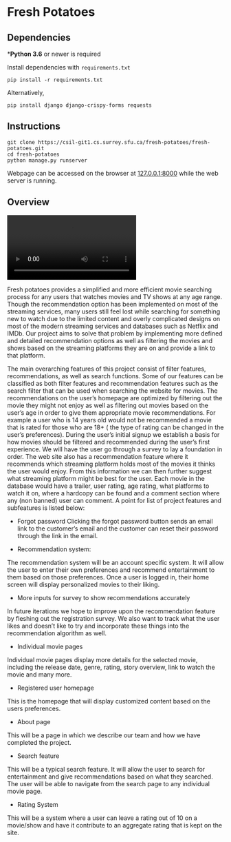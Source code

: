 # Fresh Potatoes

## Dependencies

***Python 3.6** or newer is required

Install dependencies with `requirements.txt`

```
pip install -r requirements.txt
```

Alternatively,

```
pip install django django-crispy-forms requests
```

## Instructions

```
git clone https://csil-git1.cs.surrey.sfu.ca/fresh-potatoes/fresh-potatoes.git
cd fresh-potatoes
python manage.py runserver
```

Webpage can be accessed on the browser at [127.0.0.1:8000](127.0.0.1:8000/) while the web server is running.

## Overview

![Demonstration Video](src/demo.mp4)

Fresh potatoes provides a simplified and more efficient movie searching process for any users that watches movies and TV shows at any age range. Though the recommendation option has been implemented on most of the streaming services, many users still feel lost while searching for something new to watch due to the limited content and overly complicated designs on most of the modern streaming services and databases such as Netflix and IMDb. Our project aims to solve that problem by implementing more defined and detailed recommendation options as well as filtering the movies and shows based on the streaming platforms they are on and provide a link to that platform. 

The main overarching features of this project consist of filter features, recommendations, as well as search functions. Some of our features can be classified as both filter features and recommendation features such as the search filter that can be used when searching the website for movies. 
The recommendations on the user’s homepage are optimized by filtering out the movie they might not enjoy as well as filtering out movies based on the user’s age in order to give them appropriate movie recommendations. For example a user who is 14 years old would not be recommended a movie that is rated for those who are 18+ ( the type of rating can be changed in the user’s preferences).
During the user’s initial signup we establish a basis for how movies should be filtered and recommended during the user’s first experience. We will have the user go through a survey to lay a foundation in order. The web site also has a recommendation feature where it recommends which streaming platform holds most of the movies it thinks the user would enjoy. From this information we can then further suggest what streaming platform might be best for the user. Each movie in the database would have a trailer, user rating, age rating, what platforms to watch it on, where a hardcopy can be found and a comment section where any (non banned) user can comment. A point for list of project features and subfeatures is listed below:


- Forgot password
Clicking the forgot password button sends an email link to the customer’s email and the customer can reset their password through the link in the email.


- Recommendation system:

The recommendation system will be an account specific system. It will allow the user to enter their own preferences and recommend entertainment to them based on those preferences. Once a user is logged in, their home screen will display personalized movies to their liking.

- More inputs for survey to show recommendations accurately

In future iterations we hope to improve upon the recommendation feature by fleshing out the registration survey. We also want to track what the user likes and doesn’t like to try and incorporate these things into the recommendation algorithm as well.

- Individual movie pages

Individual movie pages display more details for the selected movie, including the release date, genre, rating, story overview, link to watch the movie and many more. 

- Registered user homepage

This is the homepage that will display customized content based on the users preferences.

- About page

This will be a page in which we describe our team and how we have completed the project.

- Search feature

This will be a typical search feature. It will allow the user to search for entertainment and give recommendations based on what they searched. The user will be able to navigate from the search page to any individual movie page.

- Rating System

This will be a system where a user can leave a rating out of 10 on a movie/show and have it contribute to an aggregate rating that is kept on the site.

